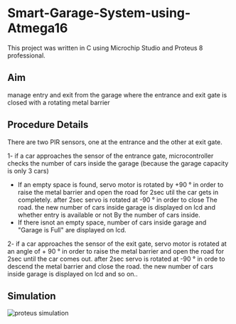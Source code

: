 # Smart-Garage-System-using-Atmega16
This project was written in C using Microchip Studio and Proteus 8 professional.
## Aim
manage entry and exit from the garage where the entrance and exit gate is closed with a rotating metal barrier
## Procedure Details
There are  two PIR sensors, one at the entrance and the other at exit gate.

1- if a car approaches the sensor of the entrance gate, microcontroller checks the number of cars inside the garage (because the garage capacity is only 3 cars) 
- If an empty space is found, servo motor is rotated by +90 ° in order to raise the metal barrier and open the road for 2sec util the car gets in completely. after 2sec servo is rotated at -90 ° in order to close The road.
the new number of cars inside garage is displayed on lcd and whether entry is available or not By the number of cars inside.
- If there isnot an empty space, number of cars inside garage and "Garage is Full" are displayed on lcd.

2- if a car approaches the sensor of the exit gate, servo motor is rotated at an angle of + 90 ° in order to raise the metal barrier and open the road for 2sec until the car comes out. after 2sec servo is rotated at -90 ° in orde to descend the metal barrier and close the road.
the new number of cars inside garage is displayed on lcd and so on..

## Simulation
![proteus simulation](https://user-images.githubusercontent.com/104006521/191812755-5d613402-7b22-495b-9ffb-6d22d6e189d0.png)
